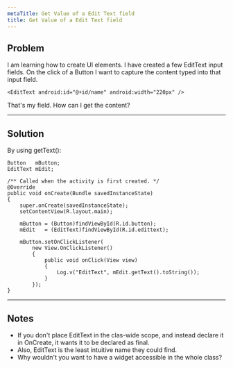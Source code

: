 ```yaml
---
metaTitle: Get Value of a Edit Text field
title: Get Value of a Edit Text field
---
```


## Problem

I am learning how to create UI elements. I have created a few EditText input fields. On the click of a Button I want to capture the content typed into that input field.



```
<EditText android:id="@+id/name" android:width="220px" />

```

That's my field. How can I get the content?



---

## Solution

By using getText():



```
Button   mButton;
EditText mEdit;

/** Called when the activity is first created. */
@Override
public void onCreate(Bundle savedInstanceState)
{
    super.onCreate(savedInstanceState);
    setContentView(R.layout.main);

    mButton = (Button)findViewById(R.id.button);
    mEdit   = (EditText)findViewById(R.id.edittext);

    mButton.setOnClickListener(
        new View.OnClickListener()
        {
            public void onClick(View view)
            {
                Log.v("EditText", mEdit.getText().toString());
            }
        });
}

```


---

## Notes

- If you don't place EditText in the clas-wide scope, and instead declare it in OnCreate, it wants it to be declared as final.
- Also, EditText is the least intuitive name they could find.
- Why wouldn't you want to have a widget accessible in the whole class?
